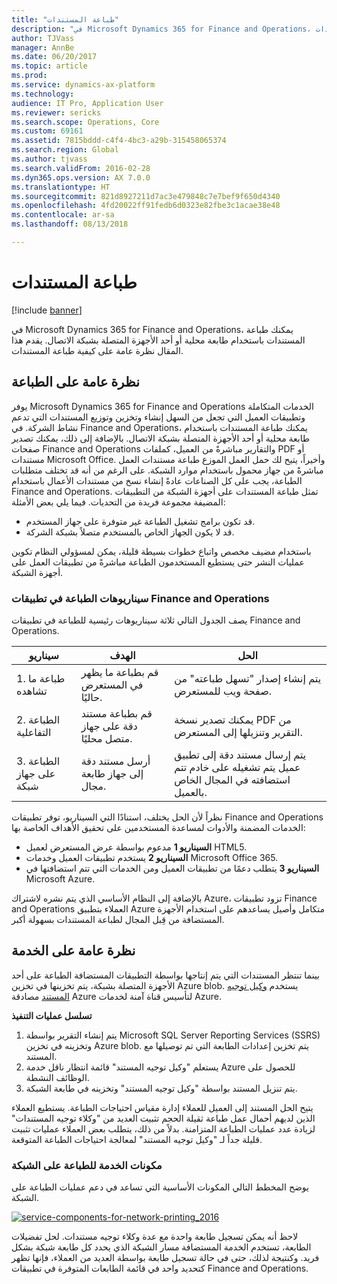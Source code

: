 ```yaml
---
title: "طباعة المستندات"
description: "في Microsoft Dynamics 365 for Finance and Operations، يمكنك طباعة المستندات باستخدام طابعة محلية أو أحد الأجهزة المتصلة بشبكة الاتصال. يقدم هذا المقال نظرة عامة على كيفية طباعة المستندات."
author: TJVass
manager: AnnBe
ms.date: 06/20/2017
ms.topic: article
ms.prod: 
ms.service: dynamics-ax-platform
ms.technology: 
audience: IT Pro, Application User
ms.reviewer: sericks
ms.search.scope: Operations, Core
ms.custom: 69161
ms.assetid: 7815bddd-c4f4-4bc3-a29b-315458065374
ms.search.region: Global
ms.author: tjvass
ms.search.validFrom: 2016-02-28
ms.dyn365.ops.version: AX 7.0.0
ms.translationtype: HT
ms.sourcegitcommit: 821d8927211d7ac3e479848c7e7bef9f650d4340
ms.openlocfilehash: 4fd20022ff91fedb6d0323e82fbe3c1acae38e48
ms.contentlocale: ar-sa
ms.lasthandoff: 08/13/2018

---
```


# <a name="document-printing"></a>طباعة المستندات

[!include [banner](../includes/banner.md)]

في Microsoft Dynamics 365 for Finance and Operations، يمكنك طباعة المستندات باستخدام طابعة محلية أو أحد الأجهزة المتصلة بشبكة الاتصال. يقدم هذا المقال نظرة عامة على كيفية طباعة المستندات.

## <a name="printing-overview"></a>نظرة عامة على الطباعة

يوفر Microsoft Dynamics 365 for Finance and Operations الخدمات المتكاملة وتطبيقات العميل التي تجعل من السهل إنشاء وتخزين وتوزيع المستندات التي تدعم نشاط الشركة. في Finance and Operations، يمكنك طباعة المستندات باستخدام طابعة محلية أو أحد الأجهزة المتصلة بشبكة الاتصال. بالإضافة إلى ذلك، يمكنك تصدير صفحات Finance and Operations والتقارير مباشرةً من العميل، كملفات PDF أو مستندات Microsoft Office. وأخيراً، يتيح لك حمل العمل الموزع طباعة مستندات العمل مباشرةً من جهاز محمول باستخدام موارد الشبكة. على الرغم من أنه قد تختلف متطلبات الطباعة، يجب على كل الصناعات عادةً إنشاء نسخ من مستندات الأعمال باستخدام Finance and Operations. تمثل طباعة المستندات على أجهزة الشبكة من التطبيقات المضيفة مجموعة فريدة من التحديات. فيما يلي بعض الأمثلة:

- قد تكون برامج تشغيل الطباعة غير متوفرة على جهاز المستخدم.
- قد لا يكون الجهاز الخاص بالمستخدم متصلاً بشبكة الشركة.

باستخدام مضيف مخصص واتباع خطوات بسيطة قليلة، يمكن لمسؤولي النظام تكوين عمليات النشر حتى يستطيع المستخدمون الطباعة مباشرةً من تطبيقات العمل على أجهزة الشبكة.

### <a name="printing-scenarios-in-finance-and-operations-applications"></a>سيناريوهات الطباعة في تطبيقات Finance and Operations

يصف الجدول التالي ثلاثة سيناريوهات رئيسية للطباعة في تطبيقات Finance and Operations.

| سيناريو                        | الهدف                                                      | الحل |
|---------------------------------|-----------------------------------------------------------|----------|
| 1. طباعة ما تشاهده        | قم بطباعة ما يظهر في المستعرض حاليًا.             | يتم إنشاء إصدار "تسهل طباعته" من صفحة ويب للمستعرض. |
| 2. الطباعة التفاعلية         | قم بطباعة مستند دقة على جهاز متصل محليًا. | يمكنك تصدير نسخة PDF من التقرير وتنزيلها إلى المستعرض. |
| 3. الطباعة على جهاز شبكة | أرسل مستند دقة إلى جهاز طابعة مجال.     | يتم إرسال مستند دقة إلى تطبيق عميل يتم تشغيله على خادم تتم استضافته في المجال الخاص بالعميل. |

نظراً لأن الحل يختلف، استنادًا التي السيناريو، توفر تطبيقات Finance and Operations الخدمات المضمنة والأدوات لمساعدة المستخدمين على تحقيق الأهداف الخاصة بها:

- **السيناريو 1** مدعوم بواسطة عرض المستعرض لعميل HTML5.
- **السيناريو 2** يستخدم تطبيقات العميل وخدمات Microsoft Office 365.
- **السيناريو 3** يتطلب دعمًا من تطبيقات العميل ومن الخدمات التي تتم استضافتها في Microsoft Azure.

بالإضافة إلى النظام الأساسي الذي يتم نشره لاشتراك Azure، تزود تطبيقات Finance and Operations العملاء بتطبيق Azure متكامل وأصيل يساعدهم على استخدام الأجهزة المستضافة من قِبل المجال لطباعة المستندات بسهولة أكبر.

## <a name="service-overview"></a>نظرة عامة على الخدمة
بينما تنتظر المستندات التي يتم إنتاجها بواسطة التطبيقات المستضافة الطباعة على أحد الأجهزة المتصلة بشبكة، يتم تخزينها في تخزين Azure blob. يستخدم [وكيل توجيه المستند](install-document-routing-agent.md) مصادقة Azure لتأسيس قناة آمنة لخدمات Azure.

**تسلسل عمليات التنفيذ**

1. يتم إنشاء التقرير بواسطة Microsoft SQL Server Reporting Services ‏(SSRS) وتخزينه في تخزين Azure blob. يتم تخزين إعدادات الطابعة التي تم توصيلها مع المستند.
2. يستعلم "وكيل توجيه المستند" قائمة انتظار ناقل خدمة Azure للحصول على الوظائف النشطة.
3. يتم تنزيل المستند بواسطة "وكيل توجيه المستند" وتخزينه في طابعة الشبكة.

يتيح الحل المستند إلى العميل للعملاء إدارة مقياس احتياجات الطباعة. يستطيع العملاء الذين لديهم أحمال عمل طباعة ثقيلة الحجم تثبيت العديد من "وكلاء توجيه المستندات" لزيادة عدد عمليات الطباعة المتزامنة. بدلاً من ذلك، يتطلب بعض العملاء عمليات تثبيت قليلة جداً لـ "وكيل توجيه المستند" لمعالجة احتياجات الطباعة المتوقعة.

### <a name="service-components-for-network-printing"></a>مكونات الخدمة للطباعة على الشبكة

يوضح المخطط التالي المكونات الأساسية التي تساعد في دعم عمليات الطباعة على الشبكة.

[![service-components-for-network-printing\_2016](./media/service-components-for-network-printing_2016.png)](./media/service-components-for-network-printing_2016.png)

لاحظ أنه يمكن تسجيل طابعة واحدة مع عدة وكلاء توجيه مستندات. لحل تفضيلات الطابعة، تستخدم الخدمة المستضافة مسار الشبكة الذي يحدد كل طابعة شبكة بشكل فريد. وكنتيجة لذلك، حتى في حالة تسجيل طابعة بواسطة العديد من العملاء، فإنها تظهر كتحديد واحد في قائمة الطابعات المتوفرة في تطبيقات Finance and Operations.

